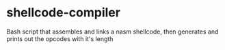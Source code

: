 # shellcode-compiler
Bash script that assembles and links a nasm shellcode, then generates and prints out the opcodes with it's length
